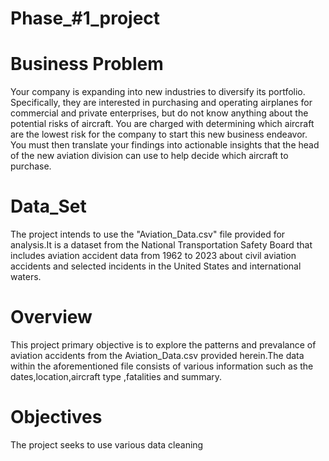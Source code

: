 # Phase_#1_project
# Business Problem
Your company is expanding into new industries to diversify its portfolio. Specifically, they are interested in purchasing and operating airplanes for commercial and private enterprises, but do not know anything about the potential risks of aircraft. You are charged with determining which aircraft are the lowest risk for the company to start this new business endeavor. You must then translate your findings into actionable insights that the head of the new aviation division can use to help decide which aircraft to purchase.
# Data_Set
The project intends to use the "Aviation_Data.csv" file provided for analysis.It is a dataset from the National Transportation Safety Board that includes aviation accident data from 1962 to 2023 about civil aviation accidents and selected incidents in the United States and international waters.
# Overview
This project primary objective is to explore the patterns and prevalance of aviation accidents from the Aviation_Data.csv provided herein.The data within the aforementioned file consists of various information such as the dates,location,aircraft type ,fatalities and summary.
# Objectives
The project seeks to use various data cleaning
